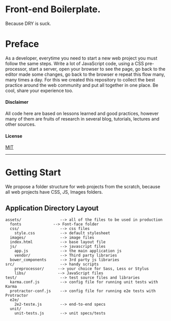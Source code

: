 Front-end Boilerplate. 
=====================
Because DRY is suck.

# Preface

As a developer, everytime you need to start a new web project you must follow the same steps.
Write a lot of JavaScript code, using a CSS pre-processor, start a server, open your browser to see the page, go
back to the editor made some changes, go back to the browser e repeat this flow many, many times a day. 
For this we created this repository to collect the best practice around the web community and put all together
in one place. Be cool, share your experience too.

####  Disclaimer
All code here are based on lessons learned and good practices, however many of them are fruits of research in several blog, tutorials, lectures and other sources.

#### License
[MIT]()

---

# Getting Start
We propose a folder structure for web projects from the scratch, because all web projects have CSS, JS, Images folders.

## Application Directory Layout

    assets/             	--> all of the files to be used in production
	  fonts			     --> Font-face folder
      css/              	--> css files
        style.css       	--> default stylesheet
      images/           	--> image files
      index.html        	--> base layout file
      js/               	--> javascript files
        app.js          	--> the main application js
		vendor/ 		    --> Third party libraries
      bower_components  	--> 3rd party js libraries
    src/            		--> handy scripts
    	preprocessor/	   --> your choice for Sass, Less or Stylus
		libs/			   --> JavaScript files
	test/               	--> test source files and libraries
      karma.conf.js         --> config file for running unit tests with Karma
      protractor-conf.js    --> config file for running e2e tests with Protractor
      e2e/
        2e2-teste.js        --> end-to-end specs
      unit/             	 
        unit-tests.js       --> unit specs/tests